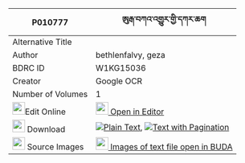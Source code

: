 |P010777|ཨུརྒ་བཀའ་འགྱུར་གྱི་དཀར་ཆག 
| --- | --- 
|Alternative Title |
|Author| bethlenfalvy, geza
|BDRC ID | W1KG15036
|Creator | Google OCR
|Number of Volumes| 1
|<img width="25" src="https://img.icons8.com/color/25/000000/edit-property.png">Edit Online| [<img width="25" src="https://avatars.githubusercontent.com/u/45091458?s=200&v=4"> Open in Editor](http://editor.openpecha.org/P010777)
|<img width="25" src="https://img.icons8.com/fluent/48/000000/download-2.png"/>  Download | [![](https://img.icons8.com/color/20/000000/txt.png)Plain Text](https://github.com/Openpecha/P010777/releases/download/v2/uga(?)_kagyur_gyi_karchak_plain_P010777.zip), [![](https://img.icons8.com/color/20/000000/txt.png)Text with Pagination](https://github.com/Openpecha/P010777/releases/download/v2/uga(?)_kagyur_gyi_karchak_pages_P010777.zip)
|<img width="25" src="https://img.icons8.com/plasticine/100/000000/pictures-folder.png"/>  Source Images | [<img width="25" src="https://library.bdrc.io/icons/BUDA-small.svg"> Images of text file open in BUDA](https://library.bdrc.io/show/bdr:W1KG15036)